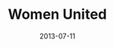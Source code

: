 ---
date: 2013-07-11
title: Women United
categories: bronze
logo: WomenUnlimited_Logo.jpg
www: http://www.women-unlimited.com/
---